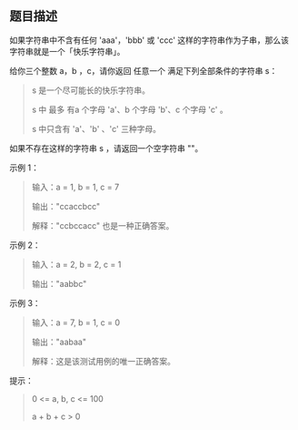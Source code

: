 ## 题目描述
如果字符串中不含有任何 'aaa'，'bbb' 或 'ccc' 这样的字符串作为子串，那么该字符串就是一个「快乐字符串」。

给你三个整数 a，b ，c，请你返回 任意一个 满足下列全部条件的字符串 s：

>    s 是一个尽可能长的快乐字符串。
>    
>    s 中 最多 有a 个字母 'a'、b 个字母 'b'、c 个字母 'c' 。
>    
>    s 中只含有 'a'、'b' 、'c' 三种字母。

如果不存在这样的字符串 s ，请返回一个空字符串 ""。

 

示例 1：

> 输入：a = 1, b = 1, c = 7
> 
> 输出："ccaccbcc"
> 
> 解释："ccbccacc" 也是一种正确答案。

示例 2：

> 输入：a = 2, b = 2, c = 1
> 
> 输出："aabbc"

示例 3：

> 输入：a = 7, b = 1, c = 0
> 
> 输出："aabaa"
> 
> 解释：这是该测试用例的唯一正确答案。

 

提示：

>    0 <= a, b, c <= 100
>    
>    a + b + c > 0
